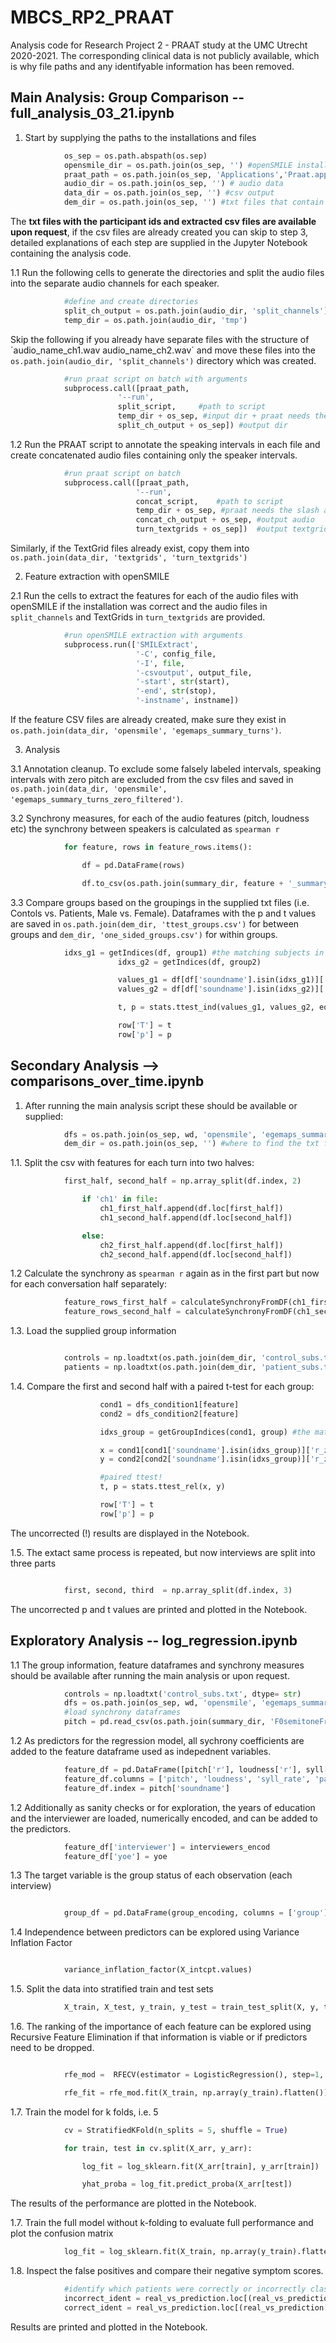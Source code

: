 # MBCS_RP2_PRAAT

Analysis code for Research Project 2 - PRAAT study at the UMC Utrecht 2020-2021. The corresponding clinical data is not publicly available, which is why file paths and any identifyable information has been removed. 

## Main Analysis: Group Comparison -- full_analysis_03_21.ipynb

1. Start by supplying the paths to the installations and files

```python
            os_sep = os.path.abspath(os.sep)
            opensmile_dir = os.path.join(os_sep, '') #openSMILE installation location
            praat_path = os.path.join(os_sep, 'Applications','Praat.app', 'Contents', 'MacOS', 'Praat') # PRAAT execetuable
            audio_dir = os.path.join(os_sep, '') # audio data
            data_dir = os.path.join(os_sep, '') #csv output
            dem_dir = os.path.join(os_sep, '') #txt files that contain the subject id's of the participants in each group
```

The **txt files with the participant ids and extracted csv files are available upon request**, if the csv files are already created you can skip to step 3, detailed explanations of each step are supplied in the Jupyter Notebook containing the analysis code.

1.1 Run the following cells to generate the directories and split the audio files into the separate audio channels for each speaker.

```python
            #define and create directories
            split_ch_output = os.path.join(audio_dir, 'split_channels')
            temp_dir = os.path.join(audio_dir, 'tmp')

```

Skip the following if you already have separate files with the structure of ´audio_name_ch1.wav audio_name_ch2.wav´ and move these files into the `os.path.join(audio_dir, 'split_channels')` directory which was created.

```python
            #run praat script on batch with arguments
            subprocess.call([praat_path, 
                        '--run',
                        split_script,     #path to script
                        temp_dir + os_sep, #input dir + praat needs the slash at the end of a path
                        split_ch_output + os_sep]) #output dir
```
            
1.2 Run the PRAAT script to annotate the speaking intervals in each file and create concatenated audio files containing only the speaker intervals.

```python    
            #run praat script on batch
            subprocess.call([praat_path, 
                            '--run',
                            concat_script,    #path to script
                            temp_dir + os_sep, #praat needs the slash at the end of a path
                            concat_ch_output + os_sep, #output audio
                            turn_textgrids + os_sep])  #output textgrids
```

Similarly, if the TextGrid files already exist, copy them into `os.path.join(data_dir, 'textgrids', 'turn_textgrids')`


2. Feature extraction with openSMILE

2.1 Run the cells to extract the features for each of the audio files with openSMILE if the installation was correct and the audio files in `split_channels` and TextGrids in `turn_textgrids` are provided.

```python
            #run openSMILE extraction with arguments
            subprocess.run(['SMILExtract', 
                            '-C', config_file, 
                            '-I', file, 
                            '-csvoutput', output_file,
                            '-start', str(start),
                            '-end', str(stop),
                            '-instname', instname])
```

If the feature CSV files are already created, make sure they exist in `os.path.join(data_dir, 'opensmile', 'egemaps_summary_turns')`.
      

3. Analysis

3.1 Annotation cleanup. To exclude some falsely labeled intervals, speaking intervals with zero pitch are excluded from the csv files and saved in `os.path.join(data_dir, 'opensmile', 'egemaps_summary_turns_zero_filtered')`. 

3.2 Synchrony measures, for each of the audio features (pitch, loudness etc) the synchrony between speakers is calculated as `spearman r`

```python
            for feature, rows in feature_rows.items():

                df = pd.DataFrame(rows)

                df.to_csv(os.path.join(summary_dir, feature + '_summary.csv'), sep = ';')

```
3.3 Compare groups based on the groupings in the supplied txt files (i.e. Contols vs. Patients, Male vs. Female). Dataframes with the p and t values are saved in `os.path.join(dem_dir, 'ttest_groups.csv')` for between groups and `dem_dir, 'one_sided_groups.csv')` for within groups.

```python
            idxs_g1 = getIndices(df, group1) #the matching subjects in the dataframe
                        idxs_g2 = getIndices(df, group2)

                        values_g1 = df[df['soundname'].isin(idxs_g1)]['r_z']   #select converted r value
                        values_g2 = df[df['soundname'].isin(idxs_g2)]['r_z']          

                        t, p = stats.ttest_ind(values_g1, values_g2, equal_var = False) #equal var = False --> Welch's t-test

                        row['T'] = t
                        row['p'] = p
```

## Secondary Analysis --> comparisons_over_time.ipynb

1. After running the main analysis script these should be available or supplied:

```python
            dfs = os.path.join(os_sep, wd, 'opensmile', 'egemaps_summary_turns_zero_filtered') #the feature dfs of the interviews
            dem_dir = os.path.join(os_sep, '') #where to find the txt files with the group information of each participant

```

1.1. Split the csv with features for each turn into two halves:

```python
            first_half, second_half = np.array_split(df.index, 2)

                if 'ch1' in file:
                    ch1_first_half.append(df.loc[first_half])
                    ch1_second_half.append(df.loc[second_half])

                else:
                    ch2_first_half.append(df.loc[first_half])
                    ch2_second_half.append(df.loc[second_half])

```
1.2 Calculate the synchrony as `spearman r` again as in the first part but now for each conversation half separately:

```python
            feature_rows_first_half = calculateSynchronyFromDF(ch1_first_half, ch2_first_half, features)
            feature_rows_second_half = calculateSynchronyFromDF(ch1_second_half, ch2_second_half, features)

```

1.3. Load the supplied group information 
```python

            controls = np.loadtxt(os.path.join(dem_dir, 'control_subs.txt'), dtype= str)
            patients = np.loadtxt(os.path.join(dem_dir, 'patient_subs.txt'), dtype= str)

```

1.4. Compare the first and second half with a paired t-test for each group:

```python
                    cond1 = dfs_condition1[feature]
                    cond2 = dfs_condition2[feature]

                    idxs_group = getGroupIndices(cond1, group) #the matching group subjects in the dataframe

                    x = cond1[cond1['soundname'].isin(idxs_group)]['r_z']   #select converted r value
                    y = cond2[cond2['soundname'].isin(idxs_group)]['r_z']  

                    #paired ttest!
                    t, p = stats.ttest_rel(x, y)

                    row['T'] = t
                    row['p'] = p
```

The uncorrected (!) results are displayed in the Notebook.
        
1.5. The extact same process is repeated, but now interviews are split into three parts

```python

            first, second, third  = np.array_split(df.index, 3)
```

The uncorrected p and t values are printed and plotted in the Notebook.


## Exploratory Analysis -- log_regression.ipynb

1.1 The group information, feature dataframes and synchrony measures should be available after running the main analysis or upon request.

```python
            controls = np.loadtxt('control_subs.txt', dtype= str)
            dfs = os.path.join(os_sep, wd, 'opensmile', 'egemaps_summary_turns_zero_filtered') #feature dataframes
            #load synchrony dataframes
            pitch = pd.read_csv(os.path.join(summary_dir, 'F0semitoneFrom27.5Hz_sma3nz_amean_summary.csv'), sep = ';', index_col = [0])

```

1.2 As predictors for the regression model, all sychrony coefficients are added to the feature dataframe used as indepednent variables.

```python
            feature_df = pd.DataFrame([pitch['r'], loudness['r'], syll['r'], pause['r'], pitch_var['r']]).T
            feature_df.columns = ['pitch', 'loudness', 'syll_rate', 'pause_dur', 'pitch_var']
            feature_df.index = pitch['soundname']

```

1.2 Additionally as sanity checks or for exploration, the years of education and the interviewer are loaded, numerically encoded, and can be added to the predictors.

```python
            feature_df['interviewer'] = interviewers_encod
            feature_df['yoe'] = yoe

```

1.3 The target variable is the group status of each observation (each interview)

```python

            group_df = pd.DataFrame(group_encoding, columns = ['group'])

```

1.4 Independence between predictors can be explored using Variance Inflation Factor

```python

            variance_inflation_factor(X_intcpt.values)
```

1.5. Split the data into stratified train and test sets

```python
            X_train, X_test, y_train, y_test = train_test_split(X, y, test_size = 0.2, random_state = 0, stratify = y)
```

1.6. The ranking of the importance of each feature can be explored using Recursive Feature Elimination if that information is viable or if predictors need to be dropped.

```python

            rfe_mod =  RFECV(estimator = LogisticRegression(), step=1, scoring = 'roc_auc')

            rfe_fit = rfe_mod.fit(X_train, np.array(y_train).flatten())

```

1.7. Train the model for k folds, i.e. 5

```python
            cv = StratifiedKFold(n_splits = 5, shuffle = True)

            for train, test in cv.split(X_arr, y_arr):

                log_fit = log_sklearn.fit(X_arr[train], y_arr[train])

                yhat_proba = log_fit.predict_proba(X_arr[test])

```

The results of the performance are plotted in the Notebook.

1.7. Train the full model without k-folding to evaluate full performance and plot the confusion matrix

```python
            log_fit = log_sklearn.fit(X_train, np.array(y_train).flatten())

```

1.8. Inspect the false positives and compare their negative symptom scores.

```python
            #identify which patients were correctly or incorrectly classified
            incorrect_ident = real_vs_prediction.loc[(real_vs_prediction['group'] == 1) & (real_vs_prediction['yhat'] == 0)]
            correct_ident = real_vs_prediction.loc[(real_vs_prediction['group'] == 1) & (real_vs_prediction['yhat'] == 1)]

```

Results are printed and plotted in the Notebook.
